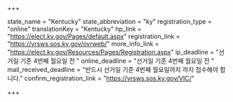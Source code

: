 +++

state_name = "Kentucky"
state_abbreviation = "ky"
registration_type = "online"
translationKey = "Kentucky"
hp_link = "https://elect.ky.gov/Pages/default.aspx"
registration_link = "https://vrsws.sos.ky.gov/ovrweb/"
more_info_link = "https://elect.ky.gov/Resources/Pages/Registration.aspx"
ip_deadline = "선거일 기준 4번째 월요일 전 "
online_deadline = "선거일 기준 4번째 월요일 전 "
mail_received_deadline = "반드시 선거일 기준 4번째 월요일까지 까지 접수해야 합니다."
confirm_registration_link = "https://vrsws.sos.ky.gov/VIC/"

+++